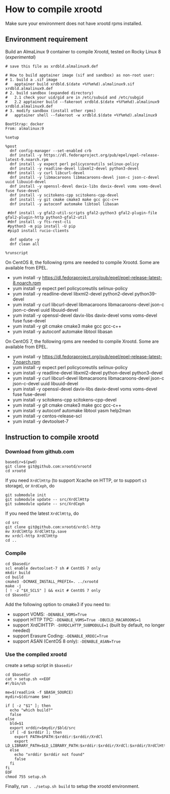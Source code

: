 # How to compile xrootd

Make sure your environment does not have xrootd rpms installed.

## Environment requirement

Build an AlmaLinux 9 container to compile Xrootd, tested on Rocky Linux 8 (*experimental*)

```
# save this file as xrdbld.almalinux9.def
  
# How to build apptainer image (sif and sandbox) as non-root user:
# 1. build a .sif image
#   apptainer build xrdbld.$(date +%Y%m%d).almalinux9.sif xrdbld.almalinux9.def
# 2. build sandbox (expanded directory)
#   2.1 check your uid/gid are in /etc/subuid and /etc/subgid
#   2.2 apptainer build --fakeroot xrdbld.$(date +%Y%m%d).almalinux9 xrdbld.almalinux9.def
# 3. modify sandbox (install other rpms)
#   apptainer shell --fakeroot -w xrdbld.$(date +%Y%m%d).almalinux9

BootStrap: docker
From: almalinux:9

%setup

%post
  dnf config-manager --set-enabled crb
  dnf install -y https://dl.fedoraproject.org/pub/epel/epel-release-latest-9.noarch.rpm
  dnf install -y expect perl policycoreutils selinux-policy
  dnf install -y readline-devel libxml2-devel python3-devel
 #dnf install -y curl libcurl-devel
  dnf install -y libmacaroons libmacaroons-devel json-c json-c-devel uuid libuuid-devel
  dnf install -y openssl-devel davix-libs davix-devel voms voms-devel fuse fuse-devel
  dnf install -y scitokens-cpp scitokens-cpp-devel
  dnf install -y git cmake cmake3 make gcc gcc-c++
  dnf install -y autoconf automake libtool libasan

 #dnf install -y gfal2-util-scripts gfal2-python3 gfal2-plugin-file gfal2-plugin-http python3-gfal2-util
 #dnf install -y fts-rest-cli 
 #python3 -m pip install -U pip
 #pip3 install rucio-clients

  dnf update -y
  dnf clean all

%runscript
```

On CentOS 8, the following rpms are needed to compile Xrootd. Some are available from EPEL.

* yum install -y https://dl.fedoraproject.org/pub/epel/epel-release-latest-8.noarch.rpm
* yum install -y expect perl policycoreutils selinux-policy 
* yum install -y readline-devel libxml2-devel python2-devel python39-devel
* yum install -y curl libcurl-devel libmacaroons libmacaroons-devel json-c json-c-devel uuid libuuid-devel
* yum install -y openssl-devel davix-libs davix-devel voms voms-devel fuse fuse-devel
* yum install -y git cmake cmake3 make gcc gcc-c++ 
* yum install -y autoconf automake libtool libasan

On CentOS 7, the following rpms are needed to compile Xrootd. Some are available from EPEL.

* yum install -y https://dl.fedoraproject.org/pub/epel/epel-release-latest-7.noarch.rpm
* yum install -y expect perl policycoreutils selinux-policy
* yum install -y readline-devel libxml2-devel python-devel python3-devel
* yum install -y curl libcurl-devel libmacaroons libmacaroons-devel json-c json-c-devel uuid libuuid-devel
* yum install -y openssl-devel davix-libs davix-devel voms voms-devel fuse fuse-devel 
* yum install -y scitokens-cpp scitokens-cpp-devel
* yum install -y git cmake cmake3 make gcc gcc-c++
* yum install -y autoconf automake libtool yasm help2man 
* yum install -y centos-release-scl
* yum install -y devtoolset-7

## Instruction to compile xrootd

### Download from github.com

```
basedir=$(pwd)
git clone git@github.com:xrootd/xrootd
cd xrootd
```

If you need `XrdClHttp` (to support Xcache on HTTP, or to support `s3` storage), or `XrdCeph`, do

```
git submodule init
git submodule update -- src/XrdClHttp
git submodule update -- src/XrdCeph
```

If you need the latest `XrdClHttp`, do

```
cd src
git clone git@github.com:xrootd/xrdcl-http
mv XrdClHttp XrdClHttp.save
mv xrdcl-http XrdClHttp
cd ..
```

### Compile

```
cd $basedir
scl enable devtoolset-7 sh # CentOS 7 only
mkdir build
cd build
cmake3 -DCMAKE_INSTALL_PREFIX=. ../xrootd
make -j
[ ! -z "$X_SCLS" ] && exit # CentOS 7 only
cd $basedir
```

Add the following option to cmake3 if you need to:

* support VOMS: `-DENABLE_VOMS=True`
* support HTTP TPC: `-DENABLE_VOMS=True -DBUILD_MACAROONS=1`
* support XrdClHTTP: `-DXRDCLHTTP_SUBMODULE=1` (built by default, no longer needed)
* support Erasure Coding: `-DENABLE_XRDEC=True`
* support ASAN (CentOS 8 only): `-DENABLE_ASAN=True`

### Use the compiled xrootd

create a setup script in `$basedir`

```
cd $basedir
cat > setup.sh <<EOF
#!/bin/sh

me=$(readlink -f $BASH_SOURCE)
mydir=$(dirname $me)

if [ -z "$1" ]; then
  echo "which build?"
  false
else
  bld=$1
  export xrddir=$mydir/$bld/src
  if [ -d $xrddir ]; then
    export PATH=$PATH:$xrddir:$xrddir/XrdCl
    export LD_LIBRARY_PATH=$LD_LIBRARY_PATH:$xrddir:$xrddir/XrdCl:$xrddir/XrdClHttp/src:$xrddir/XrdEc
  else
    echo "xrddir $xrddir not found"
    false
  fi
fi
EOF
chmod 755 setup.sh
```

Finally, run `. ./setup.sh build` to setup the xrootd environment.
